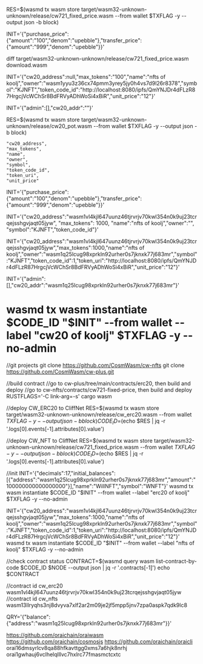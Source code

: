 

RES=$(wasmd tx wasm store target/wasm32-unknown-unknown/release/cw721_fixed_price.wasm --from wallet $TXFLAG -y --output json -b block)

INIT='{"purchase_price":{"amount":"100","denom":"upebble"},"transfer_price":{"amount":"999","denom":"upebble"}}'

diff target/wasm32-unknown-unknown/release/cw721_fixed_price.wasm download.wasm


INIT='{"cw20_address":null,"max_tokens":"100","name":"nfts of koolj","owner":"wasm1yyu3z36cx74pmm3yrey5jy0h4vs7d9l26r8378","symbol":"KJNFT","token_code_id":"http://localhost:8080/ipfs/QmYNJDr4dFLzR87HrgcjVcWChSr8BdFRVyADhWoSi4xBiR","unit_price":"12"}'

INIT='{"admin":[],"cw20_addr":""}'

RES=$(wasmd tx wasm store target/wasm32-unknown-unknown/release/cw20_pot.wasm --from wallet $TXFLAG -y --output json -b block)



    "cw20_address",
    "max_tokens",
    "name",
    "owner",
    "symbol",
    "token_code_id",
    "token_uri",
    "unit_price"


INIT='{"purchase_price":{"amount":"100","denom":"upebble"},"transfer_price":{"amount":"999","denom":"upebble"}}'


INIT='{"cw20_address":"wasm1vl4kjl647uunz46tjrvrjv70kwl354n0k9uj23tcrqejsshgvjaqt05jyw", "max_tokens": 1000, "name":"nfts of koolj","owner":"", "symbol":"KJNFT","token_code_id"}'

INIT='{"cw20_address":"wasm1vl4kjl647uunz46tjrvrjv70kwl354n0k9uj23tcrqejsshgvjaqt05jyw","max_tokens":1000,"name":"nfts of koolj","owner":"wasm1q25lcug98xprkln92urher0s7jknxk77j683mr","symbol":"KJNFT","token_code_id":1,"token_uri":"http://localhost:8080/ipfs/QmYNJDr4dFLzR87HrgcjVcWChSr8BdFRVyADhWoSi4xBiR","unit_price":"12"}'


INIT='{"admin":[],"cw20_addr":"wasm1q25lcug98xprkln92urher0s7jknxk77j683mr"}'


wasmd tx wasm instantiate $CODE_ID "$INIT" --from wallet --label "cw20 of koolj" $TXFLAG -y --no-admin
=======================================================

//git projects
git clone https://github.com/CosmWasm/cw-nfts
git clone https://github.com/CosmWasm/cw-plus.git

//build contract
//go to cw-plus/tree/main/contracts/erc20, then build and deploy
//go to cw-nfts/contracts/cw721-fixed-price, then build and deploy
RUSTFLAGS='-C link-arg=-s' cargo wasm

//deploy CW_ERC20 to CliffNet
RES=$(wasmd tx wasm store target/wasm32-unknown-unknown/release/cw_erc20.wasm --from wallet $TXFLAG -y --output json -b block)
CODE_ID=$(echo $RES | jq -r '.logs[0].events[-1].attributes[0].value')

//deploy CW_NFT to CliffNet
RES=$(wasmd tx wasm store target/wasm32-unknown-unknown/release/cw721_fixed_price.wasm --from wallet $TXFLAG -y --output json -b block)
CODE_ID=$(echo $RES | jq -r '.logs[0].events[-1].attributes[0].value')


//init
INIT='{"decimals":17,"initial_balances":[{"address":"wasm1q25lcug98xprkln92urher0s7jknxk77j683mr","amount":"100000000000000000"}],"name":"WillNFT","symbol":"WNFT"}'
wasmd tx wasm instantiate $CODE_ID "$INIT" --from wallet --label "erc20 of koolj" $TXFLAG -y  --no-admin

INIT='{"cw20_address":"wasm1vl4kjl647uunz46tjrvrjv70kwl354n0k9uj23tcrqejsshgvjaqt05jyw","max_tokens":1000,"name":"nfts of koolj","owner":"wasm1q25lcug98xprkln92urher0s7jknxk77j683mr","symbol":"KJNFT","token_code_id":1,"token_uri":"http://localhost:8080/ipfs/QmYNJDr4dFLzR87HrgcjVcWChSr8BdFRVyADhWoSi4xBiR","unit_price":"12"}'
wasmd tx wasm instantiate $CODE_ID "$INIT" --from wallet --label "nfts of koolj" $TXFLAG -y  --no-admin

//check contract status
CONTRACT=$(wasmd query wasm list-contract-by-code $CODE_ID $NODE --output json | jq -r '.contracts[-1]')
echo $CONTRACT

//contract id cw_erc20
wasm1vl4kjl647uunz46tjrvrjv70kwl354n0k9uj23tcrqejsshgvjaqt05jyw
//contract id cw_nfts
wasm13llryqhs3nj8dvyva7xlf2ar2m09je2jf5mpp5jnv7zpa0aspk7qdk9lc8


QRY='{"balance":{"address":"wasm1q25lcug98xprkln92urher0s7jknxk77j683mr"}}'

https://github.com/oraichain/oraiwasm
https://github.com/oraichain/cosmosjs
https://github.com/oraichain/oraicli
orai16dmsyrlcv8qa88hfkavttgg0xms7a6hjk8nrhj
orai1gwhauj6vclhelqlllvc7hxlrc77fmasmctcxtc